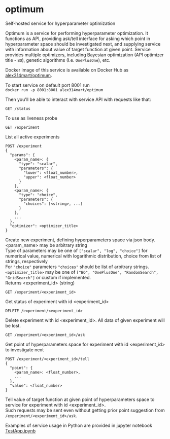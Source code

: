 # optimum
Self-hosted service for hyperparameter optimization

Optimum is a service for performing hyperparameter optimization.
It functions as API, providing ask/tell interface for asking which point in hyperparameter space should be investigated next,
and supplying service with information about value of target function at given point.
Service provides multiple optimizers, including Bayesian optimization (API optimizer title - `BO`),
genetic algorithms (I.e. `OnePlusOne`), etc.

Docker image of this service is available on Docker Hub as [alex314mart/optimum](https://hub.docker.com/r/alex314mart/optimum).

To start service on default port 8001 run<br>
`docker run -p 8001:8001 alex314mart/optimum`

Then you'll be able to interact with service API with requests like that:

```
GET /status
```
To use as liveness probe

```
GET /experiment
```
List all active experiments

```
POST /experiment
{
  "params": {
    <param_name>: {
      "type": "scalar",
      "parameters": {
        "lower": <float_number>,
        "upper": <float_number>
      }
    },
    <param_name>: {
      "type": "choice",
      "parameters": {
        "choices": [<string>, ...]
      }
    },
    ...
  },
  "optimizer": <optimizer_title>
}
```
Create new experiment, defining hyperparameters space via json body.<br>
<param_name> may be arbitrary string<br>
Type of parameters may be one of `["scalar", "log", "choice"]` for numerical value, numerical with logarithmic distribution, choice from list of strings, respectively<br>
For `"choice"` parameters `"choices"` should be list of arbitrary strings.<br>
`<optimizer_title>` may be one of `["BO", "OnePlusOne", "RandomSearch", "GridSearch"]` or custom if implemented.<br>
Returns <experiment_id> (string)

```
GET /experiment/<experiment_id>
```
Get status of experiment with id <experiment_id>

```
DELETE /experiment/<experiment_id>
```
Delete experiment with id <experiment_id>. All data of given experiment will be lost.

```
GET /experiment/<experiment_id>/ask
```
Get point of hyperparameters space for experiment with id <experiment_id> to investigate next

```
POST /experiment/<experiment_id>/tell
{
  "point": {
    <param_name>: <float_number>,
    ...
  },
  "value": <float_number>
}
```
Tell value of target function at given point of hyperparameters space to service for experiment with id <experiment_id>.<br>
Such requests may be sent even without getting prior point suggestion from `/experiment/<experiment_id>/ask`.

Examples of service usage in Python are provided in jupyter notebook [TestApp.ipynb](https://github.com/Alex314/optimum/blob/master/TestApp.ipynb)

